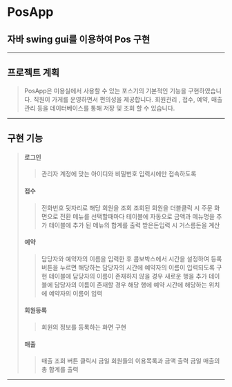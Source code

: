 # PosApp
## 자바 swing gui를 이용하여 Pos 구현
-------
## 프로젝트 계획
> PosApp은 미용실에서 사용할 수 있는 포스기의 기본적인 기능을 구현하였습니다. 직원이 가게를 운영하면서 편의성을 제공합니다.
> 회원관리 , 접수, 예약, 매출 관리 등을 데이터베이스를 통해 저장 및 조회 할 수 있습니다.
--------
## 구현 기능
> #### 로그인
>> 관리자 계정에 맞는 아이디와 비밀번호 입력시에만 접속하도록 
> #### 접수
>> 전화번호 뒷자리로 해당 회원을 조회
>> 조회된 회원을 더블클릭 시 주문 화면으로 전환
>> 메뉴를 선택할때마다 테이블에 자동으로 금액과 메뉴명을 추가
>> 테이블에 추가 된 메뉴의 합계를 출력
>> 받은돈입력 시 거스름돈을 계산
> #### 예약
>> 담당자와 예약자의 이름을 입력한 후 콤보박스에서 시간을 설정하여 등록 버튼을 누르면 해당하는 담당자의 시간에 예약자의 이름이 입력되도록 구현
>> 테이블에 담당자의 이름이 존재하지 않을 경우 새로운 행을 추가
>> 테이블에 담당자의 이름이 존재할 경우 해당 행에 예약 시간에 해당하는 위치에 예약자의 이름이 입력
> #### 회원등록
>> 회원의 정보를 등록하는 화면 구현
> #### 매출
>> 매출 조회 버튼 클릭시 금일 회원들의 이용목록과 금액 출력
>> 금일 매출의 총 합계를 출력
-------------------------
